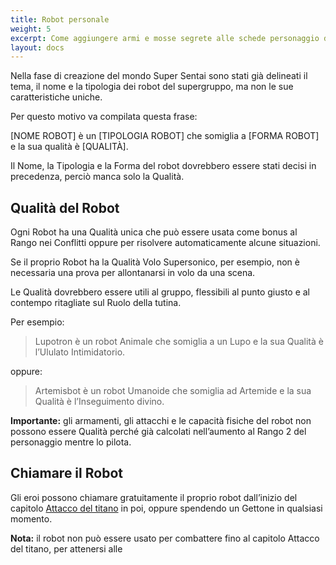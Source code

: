 ```yaml
---
title: Robot personale
weight: 5
excerpt: Come aggiungere armi e mosse segrete alle schede personaggio di Copper Sentai.
layout: docs
---
```

Nella fase di creazione del mondo Super Sentai sono stati già delineati il tema, il nome e la tipologia dei robot del supergruppo, ma non le sue caratteristiche uniche.

Per questo motivo va compilata questa frase:

\[NOME ROBOT] è un \[TIPOLOGIA ROBOT] che somiglia a \[FORMA ROBOT] e la sua qualità è \[QUALITÀ].

Il Nome, la Tipologia e la Forma del robot dovrebbero essere stati decisi in precedenza, perciò manca solo la Qualità.

## Qualità del Robot

Ogni Robot ha una Qualità unica che può essere usata come bonus al Rango nei Conflitti oppure per risolvere automaticamente alcune situazioni.

Se il proprio Robot ha la Qualità Volo Supersonico, per esempio, non è necessaria una prova per allontanarsi in volo da una scena.

Le Qualità dovrebbero essere utili al gruppo, flessibili al punto giusto e al contempo ritagliate sul Ruolo della tutina.

Per esempio:

> Lupotron è un robot Animale che somiglia a un Lupo e la sua Qualità è l’Ululato Intimidatorio.

oppure:

> Artemisbot è un robot Umanoide che somiglia ad Artemide e la sua Qualità è l’Inseguimento divino.

<div class="important"><strong>Importante:</strong> gli armamenti, gli attacchi e le capacità fisiche del robot non possono essere Qualità perché già calcolati nell’aumento al Rango 2 del personaggio mentre lo pilota.</div>

## Chiamare il Robot

Gli eroi possono chiamare gratuitamente il proprio robot dall’inizio del capitolo [Attacco del titano](manuale/struttura-episodi/capitolo-4/) in poi, oppure spendendo un Gettone in qualsiasi momento.

<div class="note"><strong>Nota:</strong> il robot non può essere usato per combattere fino al capitolo Attacco del titano, per attenersi alle <a href="3 regole delle supertutine.</div>
